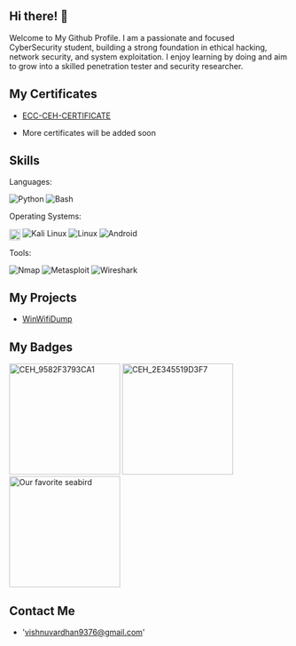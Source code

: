 ## Hi there! 👋

Welcome to My Github Profile.
I am a passionate and focused CyberSecurity student, building a strong foundation in ethical hacking, network security, and system exploitation. I enjoy learning by doing and aim to grow into a skilled penetration tester and security researcher.

## My Certificates
- <a href="https://drive.google.com/file/d/1kxxEByn6HF1QXGv0kXeOJXYfZIbv2TeS/view?usp=sharing" target="_blank"> ECC-CEH-CERTIFICATE </a>

- More certificates will be added soon

## Skills
Languages:

![Python](https://img.shields.io/badge/Python-1e1e1e?logo=python)
![Bash](https://img.shields.io/badge/Bash-1e1e1e?logo=gnubash&logoColor=white)


Operating Systems:

[<img src="https://github.com/user-attachments/assets/144b0931-00df-4919-8131-1c84887e501c" width=20 style="vertical-align:middle"/>](https://img.shields.io/badge/Windows-1e1e1e?logo=windows&logoColor=white)
![Kali Linux](https://img.shields.io/badge/Kali_Linux-1e1e1e?logo=kalilinux&logoColor=skyblue)
![Linux](https://img.shields.io/badge/Linux-1e1e1e?logo=linux&logoColor=white)
![Android](https://img.shields.io/badge/Android-1e1e1e?logo=android&logoColor=white)

Tools:

![Nmap](https://img.shields.io/badge/%F0%9F%93%A1_Nmap-1e1e1e?)
![Metasploit](https://img.shields.io/badge/%F0%9F%9B%A0%EF%B8%8F_Metasploit_Framework-1e1e2e?)
![Wireshark](https://img.shields.io/badge/%F0%9F%A6%88_Wireshark-1e1e1e?)

## My Projects
- <a href="https://github.com/vishnuuvardn/WinWifiDump" target="_blank">WinWifiDump</a>

## My Badges
<img width="200" height="200" alt="CEH_9582F3793CA1" src="https://github.com/user-attachments/assets/b2937b5c-eee4-4a2e-86cb-11b34e569d02" />
<img width="200" height="200" alt="CEH_2E345519D3F7" src="https://github.com/user-attachments/assets/7444cc63-2c1c-49fe-92a4-6c6b10f21f0d" />
<img width="200" height="200" alt="Our favorite seabird" src="https://github.com/user-attachments/assets/d74b8e3a-6d06-4b88-b190-b1e39b204498" />

## Contact Me
- 'vishnuvardhan9376@gmail.com'

